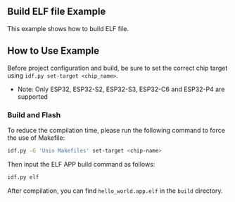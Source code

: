 ## Build ELF file Example

This example shows how to build ELF file.

## How to Use Example

Before project configuration and build, be sure to set the correct chip target using `idf.py set-target <chip_name>`.

* Note: Only ESP32, ESP32-S2, ESP32-S3, ESP32-C6 and ESP32-P4 are supported

### Build and Flash

To reduce the compilation time, please run the following command to force the use of Makefile: 

```bash
idf.py -G 'Unix Makefiles' set-target <chip-name>
```

Then input the ELF APP build command as follows:

```bash
idf.py elf
```

After compilation, you can find `hello_world.app.elf` in the `build` directory.
